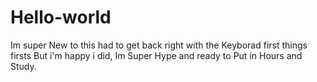 # Hello-world 
Im super New to this had to get back right with the Keyborad first things firsts
But i'm happy i did, Im Super Hype and ready to Put in Hours and Study.
